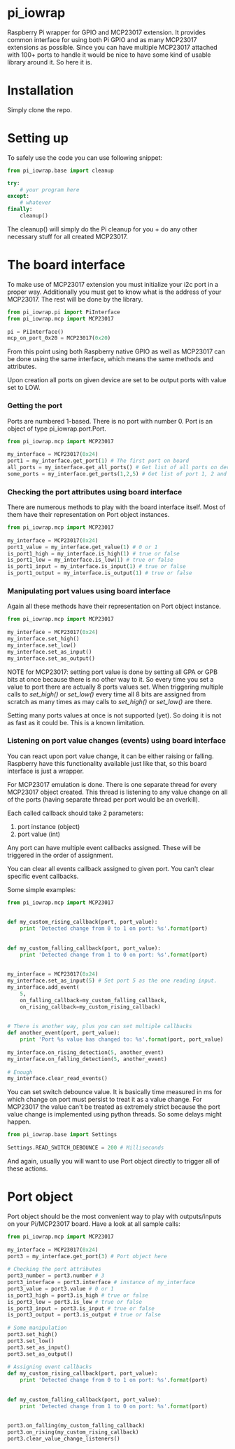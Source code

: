 # pi_iowrap
Raspberry Pi wrapper for GPIO and MCP23017 extension. It provides common 
interface for using both Pi GPIO and as many MCP23017 extensions as possible.
Since you can have multiple MCP23017 attached with 100+ ports to handle it
would be nice to have some kind of usable library around it. So here it is.

# Installation
Simply clone the repo.

# Setting up
To safely use the code you can use following snippet:
```python
from pi_iowrap.base import cleanup

try:
    # your program here
except:
    # whatever
finally:
    cleanup()
```
The cleanup() will simply do the Pi cleanup for you + do any other necessary
stuff for all created MCP23017.

# The board interface
To make use of MCP23017 extension you must initialize your i2c port in a proper 
way. Additionally you must get to know what is the address of your MCP23017.
The rest will be done by the library.
```python
from pi_iowrap.pi import PiInterface
from pi_iowrap.mcp import MCP23017  
    
pi = PiInterface()
mcp_on_port_0x20 = MCP23017(0x20)
```

From this point using both Raspberry native GPIO as well as MCP23017 can be done
using the same interface, which means the same methods and attributes.
    
Upon creation all ports on given device are set to be output ports
with value set to LOW.

### Getting the port
Ports are numbered 1-based. There is no port with number 0. 
Port is an object of type pi_iowrap.port.Port.
```python
from pi_iowrap.mcp import MCP23017
    
my_interface = MCP23017(0x24)
port1 = my_interface.get_port(1) # The first port on board
all_ports = my_interface.get_all_ports() # Get list of all ports on device
some_ports = my_interface.get_ports(1,2,5) # Get list of port 1, 2 and 5
```

### Checking the port attributes using board interface
There are numerous methods to play with the board interface itself.
Most of them have their representation on Port object instances.

```python
from pi_iowrap.mcp import MCP23017
    
my_interface = MCP23017(0x24)
port1_value = my_interface.get_value(1) # 0 or 1
is_port1_high = my_interface.is_high(1) # true or false
is_port1_low = my_interface.is_low(1) # true or false
is_port1_input = my_interface.is_input(1) # true or false
is_port1_output = my_interface.is_output(1) # true or false
```

### Manipulating port values using board interface
Again all these methods have their representation on Port object instance.
```python
from pi_iowrap.mcp import MCP23017
    
my_interface = MCP23017(0x24)
my_interface.set_high()
my_interface.set_low()
my_interface.set_as_input()
my_interface.set_as_output()
```
NOTE for MCP23017: setting port value is done by setting all GPA or GPB bits 
at once because there is no other way to it. So every time you set a value 
to port there are actually 8 ports values set. When triggering multiple calls 
to *set_high()* or *set_low()* every time all 8 bits are assigned from scratch 
as many times as may calls to *set_high()* or *set_low()* are there.
    
Setting many ports values at once is not supported (yet). So doing it is not
 as fast as it could be. This is a known limitation.

### Listening on port value changes (events) using board interface
You can react upon port value change, it can be either raising or falling.
Raspberry have this functionality available just like that, so this board
interface is just a wrapper. 

For MCP23017 emulation is done. There is one separate thread for every MCP23017 
object created. This thread is listening to any value change on all of the
ports (having separate thread per port would be an overkill).

Each called callback should take 2 parameters:
1. port instance (object)
1. port value (int)

Any port can have multiple event callbacks assigned. These will be triggered
in the order of assignment.

You can clear all events callback assigned to given port. 
You can't clear specific event callbacks.

Some simple examples:
```python
from pi_iowrap.mcp import MCP23017
    
    
def my_custom_rising_callback(port, port_value):
    print 'Detected change from 0 to 1 on port: %s'.format(port)
    
    
def my_custom_falling_callback(port, port_value):
    print 'Detected change from 1 to 0 on port: %s'.format(port)
    
    
my_interface = MCP23017(0x24)
my_interface.set_as_input(5) # Set port 5 as the one reading input.
my_interface.add_event(
    5, 
    on_falling_callback=my_custom_falling_callback,
    on_rising_callback=my_custom_rising_callback)
    
    
# There is another way, plus you can set multiple callbacks
def another_event(port, port_value):
    print 'Port %s value has changed to: %s'.format(port, port_value)
    
my_interface.on_rising_detection(5, another_event)
my_interface.on_falling_detection(5, another_event)
    
# Enough
my_interface.clear_read_events()
```

You can set switch debounce value. It is basically time measured in ms for which
change on port must persist to treat it as a value change. For MCP23017 the value
can't be treated as extremely strict because the port value change is implemented
using python threads. So some delays might happen.
```python
from pi_iowrap.base import Settings
    
Settings.READ_SWITCH_DEBOUNCE = 200 # Milliseconds
```

And again, usually you will want to use Port object directly to trigger all
of these actions.

# Port object
Port object should be the most convenient way to play with outputs/inputs on 
your Pi/MCP23017 board. Have a look at all sample calls:
```python
from pi_iowrap.mcp import MCP23017
    
my_interface = MCP23017(0x24)
port3 = my_interface.get_port(3) # Port object here
    
# Checking the port attributes
port3_number = port3.number # 3
port3_interface = port3.interface # instance of my_interface
port3_value = port3.value # 0 or 1
is_port3_high = port3.is_high # true or false
is_port3_low = port3.is_low # true or false
is_port3_input = port3.is_input # true or false
is_port3_output = port3.is_output # true or false
    
# Some manipulation
port3.set_high()
port3.set_low()
port3.set_as_input()
port3.set_as_output()
    
# Assigning event callbacks
def my_custom_rising_callback(port, port_value):
    print 'Detected change from 0 to 1 on port: %s'.format(port)
    
    
def my_custom_falling_callback(port, port_value):
    print 'Detected change from 1 to 0 on port: %s'.format(port)
    
    
port3.on_falling(my_custom_falling_callback)
port3.on_rising(my_custom_rising_callback)
port3.clear_value_change_listeners()
```